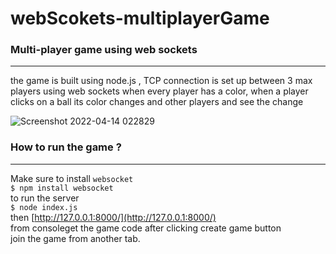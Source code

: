 # webScokets-multiplayerGame
### Multi-player game using web sockets
-------------------------------------
the game is built using node.js , TCP connection is set up between 3 max players using web sockets 
when every player has a color, when a player clicks on a ball its color changes and other players and see the change 


  
  
![Screenshot 2022-04-14 022829](https://user-images.githubusercontent.com/73492002/163291140-2f051c38-a68c-4f9c-9ef8-176c5dbfbd59.png)

### How to run the game ?
-------------------------------------
Make sure to install ```websocket```  
```$ npm install websocket```  
to run the server  
```$ node index.js```  
then [http://127.0.0.1:8000/](http://127.0.0.1:8000/)  
from consoleget the game code after clicking create game button   
join the game from another tab.
